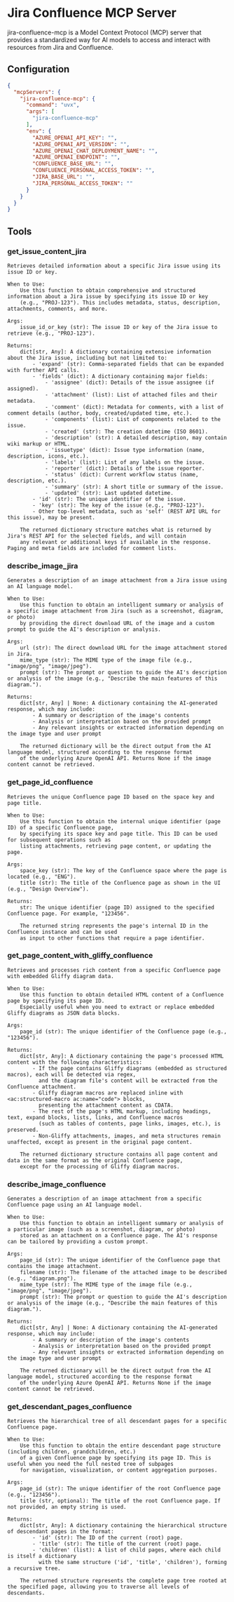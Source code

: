# Jira Confluence MCP Server

jira-confluence-mcp is a Model Context Protocol (MCP) server that provides a standardized way for AI models to access and interact with resources from Jira and Confluence.

## Configuration

```json
{
  "mcpServers": {
    "jira-confluence-mcp": {
      "command": "uvx",
      "args": [
        "jira-confluence-mcp"
      ],
      "env": {
        "AZURE_OPENAI_API_KEY": "",
        "AZURE_OPENAI_API_VERSION": "",
        "AZURE_OPENAI_CHAT_DEPLOYMENT_NAME": "",
        "AZURE_OPENAI_ENDPOINT": "",
        "CONFLUENCE_BASE_URL": "",
        "CONFLUENCE_PERSONAL_ACCESS_TOKEN": "",
        "JIRA_BASE_URL": "",
        "JIRA_PERSONAL_ACCESS_TOKEN": ""
      }
    }
  }
}
```

## Tools

### get_issue_content_jira

    Retrieves detailed information about a specific Jira issue using its issue ID or key.

    When to Use:
        Use this function to obtain comprehensive and structured information about a Jira issue by specifying its issue ID or key
        (e.g., "PROJ-123"). This includes metadata, status, description, attachments, comments, and more.

    Args:
        issue_id_or_key (str): The issue ID or key of the Jira issue to retrieve (e.g., "PROJ-123").

    Returns:
        dict[str, Any]: A dictionary containing extensive information about the Jira issue, including but not limited to:
            - 'expand' (str): Comma-separated fields that can be expanded with further API calls.
            - 'fields' (dict): A dictionary containing major fields:
                - 'assignee' (dict): Details of the issue assignee (if assigned).
                - 'attachment' (list): List of attached files and their metadata.
                - 'comment' (dict): Metadata for comments, with a list of comment details (author, body, created/updated time, etc.).
                - 'components' (list): List of components related to the issue.
                - 'created' (str): The creation datetime (ISO 8601).
                - 'description' (str): A detailed description, may contain wiki markup or HTML.
                - 'issuetype' (dict): Issue type information (name, description, icons, etc.).
                - 'labels' (list): List of any labels on the issue.
                - 'reporter' (dict): Details of the issue reporter.
                - 'status' (dict): Current workflow status (name, description, etc.).
                - 'summary' (str): A short title or summary of the issue.
                - 'updated' (str): Last updated datetime.
            - 'id' (str): The unique identifier of the issue.
            - 'key' (str): The key of the issue (e.g., "PROJ-123").
            - Other top-level metadata, such as 'self' (REST API URL for this issue), may be present.

        The returned dictionary structure matches what is returned by Jira's REST API for the selected fields, and will contain
        any relevant or additional keys if available in the response. Paging and meta fields are included for comment lists.

### describe_image_jira

    Generates a description of an image attachment from a Jira issue using an AI language model.

    When to Use:
        Use this function to obtain an intelligent summary or analysis of a specific image attachment from Jira (such as a screenshot, diagram, or photo)
        by providing the direct download URL of the image and a custom prompt to guide the AI's description or analysis.

    Args:
        url (str): The direct download URL for the image attachment stored in Jira.
        mime_type (str): The MIME type of the image file (e.g., "image/png", "image/jpeg").
        prompt (str): The prompt or question to guide the AI's description or analysis of the image (e.g., "Describe the main features of this diagram.").

    Returns:
        dict[str, Any] | None: A dictionary containing the AI-generated response, which may include:
            - A summary or description of the image's contents
            - Analysis or interpretation based on the provided prompt
            - Any relevant insights or extracted information depending on the image type and user prompt

        The returned dictionary will be the direct output from the AI language model, structured according to the response format
        of the underlying Azure OpenAI API. Returns None if the image content cannot be retrieved.

### get_page_id_confluence

    Retrieves the unique Confluence page ID based on the space key and page title.

    When to Use:
        Use this function to obtain the internal unique identifier (page ID) of a specific Confluence page,
        by specifying its space key and page title. This ID can be used for subsequent operations such as
        listing attachments, retrieving page content, or updating the page.

    Args:
        space_key (str): The key of the Confluence space where the page is located (e.g., "ENG").
        title (str): The title of the Confluence page as shown in the UI (e.g., "Design Overview").

    Returns:
        str: The unique identifier (page ID) assigned to the specified Confluence page. For example, "123456".

        The returned string represents the page's internal ID in the Confluence instance and can be used
        as input to other functions that require a page identifier.

### get_page_content_with_gliffy_confluence

    Retrieves and processes rich content from a specific Confluence page with embedded Gliffy diagram data.

    When to Use:
        Use this function to obtain detailed HTML content of a Confluence page by specifying its page ID.
        Especially useful when you need to extract or replace embedded Gliffy diagrams as JSON data blocks.

    Args:
        page_id (str): The unique identifier of the Confluence page (e.g., "123456").

    Returns:
        dict[str, Any]: A dictionary containing the page's processed HTML content with the following characteristics:
            - If the page contains Gliffy diagrams (embedded as structured macros), each will be detected via regex,
              and the diagram file's content will be extracted from the Confluence attachment.
            - Gliffy diagram macros are replaced inline with <ac:structured-macro ac:name="code"> blocks,
              presenting the attachment content as CDATA.
            - The rest of the page's HTML markup, including headings, text, expand blocks, lists, links, and Confluence macros
              (such as tables of contents, page links, images, etc.), is preserved.
            - Non-Gliffy attachments, images, and meta structures remain unaffected, except as present in the original page content.

        The returned dictionary structure contains all page content and data in the same format as the original Confluence page,
        except for the processing of Gliffy diagram macros.

### describe_image_confluence

    Generates a description of an image attachment from a specific Confluence page using an AI language model.

    When to Use:
        Use this function to obtain an intelligent summary or analysis of a particular image (such as a screenshot, diagram, or photo)
        stored as an attachment on a Confluence page. The AI's response can be tailored by providing a custom prompt.

    Args:
        page_id (str): The unique identifier of the Confluence page that contains the image attachment.
        filename (str): The filename of the attached image to be described (e.g., "diagram.png").
        mime_type (str): The MIME type of the image file (e.g., "image/png", "image/jpeg").
        prompt (str): The prompt or question to guide the AI's description or analysis of the image (e.g., "Describe the main features of this diagram.").

    Returns:
        dict[str, Any] | None: A dictionary containing the AI-generated response, which may include:
            - A summary or description of the image's contents
            - Analysis or interpretation based on the provided prompt
            - Any relevant insights or extracted information depending on the image type and user prompt

        The returned dictionary will be the direct output from the AI language model, structured according to the response format
        of the underlying Azure OpenAI API. Returns None if the image content cannot be retrieved.

### get_descendant_pages_confluence

    Retrieves the hierarchical tree of all descendant pages for a specific Confluence page.

    When to Use:
        Use this function to obtain the entire descendant page structure (including children, grandchildren, etc.)
        of a given Confluence page by specifying its page ID. This is useful when you need the full nested tree of subpages
        for navigation, visualization, or content aggregation purposes.

    Args:
        page_id (str): The unique identifier of the root Confluence page (e.g., "123456").
        title (str, optional): The title of the root Confluence page. If not provided, an empty string is used.

    Returns:
        dict[str, Any]: A dictionary containing the hierarchical structure of descendant pages in the format:
            - 'id' (str): The ID of the current (root) page.
            - 'title' (str): The title of the current (root) page.
            - 'children' (list): A list of child pages, where each child is itself a dictionary
              with the same structure ('id', 'title', 'children'), forming a recursive tree.

        The returned structure represents the complete page tree rooted at the specified page, allowing you to traverse all levels of descendants.
